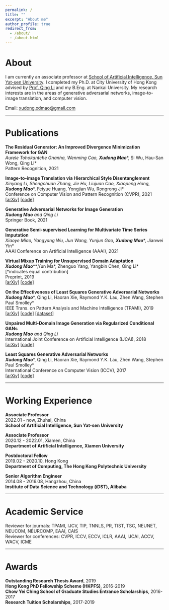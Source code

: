 ```yaml
---
permalink: /
title: ""
excerpt: "About me"
author_profile: true
redirect_from: 
  - /about/
  - /about.html
---
```


About
======
I am currently an associate professor at [School of Artificial Intelligence, Sun Yat-sen University](http://sai.sysu.edu.cn/). I completed my Ph.D. at City University of Hong Kong advised by [Prof. Qing Li](https://www4.comp.polyu.edu.hk/~csqli/) and my B.Eng. at Nankai University. My research interests are in the areas of generative adversarial networks, image-to-image translation, and computer vision.


Email: xudong.xdmao@gmail.com


******

Publications 
======
<b>The Residual Generator: An Improved Divergence Minimization Framework for GAN</b>    
*Aurele Tohokantche Gnanha, Wenming Cao,* ***Xudong Mao****, Si Wu, Hau-San Wong, Qing Li*   
Pattern Recognition, 2021    

<b>Image-to-image Translation via Hierarchical Style Disentanglement</b>    
*Xinyang Li, Shengchuan Zhang, Jie Hu, Liujuan Cao, Xiaopeng Hong,* ***Xudong Mao****, Feiyue Huang, Yongjian Wu, Rongrong Ji*   
Conference on Computer Vision and Pattern Recognition (CVPR), 2021    
[\[arXiv\]](https://arxiv.org/abs/2103.01456)
[\[code\]](https://github.com/imlixinyang/HiSD)


<b>Generative Adversarial Networks for Image Generation</b>    
***Xudong Mao*** *and Qing Li*   
Springer Book, 2021    


<b>Generative Semi-supervised Learning for Multivariate Time Series Imputation</b>    
*Xiaoye Miao, Yangyang Wu, Jun Wang, Yunjun Gao,* ***Xudong Mao****, Jianwei Yin*   
AAAI Conference on Artificial Intelligence (AAAI), 2021    


<b>Virtual Mixup Training for Unsupervised Domain Adaptation</b>    
***Xudong Mao****\*,Yun Ma\*, Zhenguo Yang, Yangbin Chen, Qing Li*   
\[\*indicates equal contribution\]     
Preprint, 2019    
[\[arXiv\]](https://arxiv.org/abs/1905.04215)
[\[code\]](https://github.com/xudonmao/VMT)


<b>On the Effectiveness of Least Squares Generative Adversarial Networks</b>    
***Xudong Mao****, Qing Li, Haoran Xie, Raymond Y.K. Lau, Zhen Wang, Stephen Paul Smolley*   
IEEE Trans. on Pattern Analysis and Machine Intelligence (TPAMI), 2019   
[\[arXiv\]](https://arxiv.org/abs/1712.06391)
[\[code\]](https://github.com/xudonmao/improved_LSGAN)
[\[dataset\]](https://github.com/xudonmao/improved_LSGAN/blob/master/small_variance_datasets/data.tar.gz)


<b>Unpaired Multi-Domain Image Generation via Regularized Conditional GANs</b>    
***Xudong Mao*** *and Qing Li*   
International Joint Conference on Artificial Intelligence (IJCAI), 2018    
[\[arXiv\]](https://arxiv.org/abs/1805.02456)
[\[code\]](https://github.com/xudonmao/RegCGAN)


<b>Least Squares Generative Adversarial Networks</b>    
***Xudong Mao****, Qing Li, Haoran Xie, Raymond Y.K. Lau, Zhen Wang, Stephen Paul Smolley*   
International Conference on Computer Vision (ICCV), 2017    
[\[arXiv\]](https://arxiv.org/abs/1611.04076)
[\[code\]](https://github.com/xudonmao/LSGAN)


******

Working Experience
======
<b>Associate Professor</b>   
2022.01 - now, Zhuhai, China   
<b>School of Artificial Intelligence, Sun Yat-sen University</b>


<b>Associate Professor</b>   
2020.12 - 2022.01, Xiamen, China   
<b>Department of Artificial Intelligence, Xiamen University</b>


<b>Postdoctoral Fellow</b>   
2019.02 - 2020.10, Hong Kong   
<b>Department of Computing, The Hong Kong Polytechnic University</b>


<b>Senior Algorithm Engineer</b>   
2014.08 - 2016.08, Hangzhou, China   
<b>Institute of Data Science and Technology (iDST), Alibaba</b>


******

Academic Service
======
Reviewer for journals: TPAMI, IJCV, TIP, TNNLS, PR, TIST, TSC, NEUNET, NEUCOM, NEURCOMP, EAAI, CAIS      
Reviewer for conferences: CVPR, ICCV, ECCV, ICLR, AAAI, IJCAI, ACCV, WACV, ICME     


******

Awards
======
<b>Outstanding Research Thesis Award</b>, 2019   
<b>Hong Kong PhD Fellowship Scheme (HKPFS)</b>, 2016-2019   
<b>Chow Yei Ching School of Graduate Studies Entrance Scholarships</b>, 2016-2017    
<b>Research Tuition Scholarships</b>, 2017-2019
